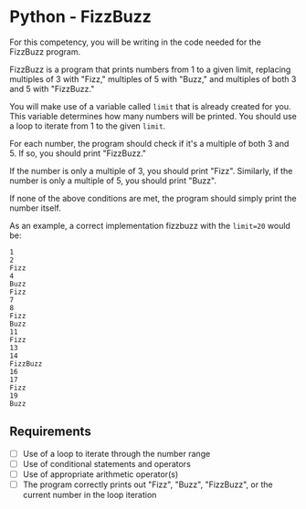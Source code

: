# Python - FizzBuzz

For this competency, you will be writing in the code needed for the FizzBuzz program. 

FizzBuzz is a program that prints numbers from 1 to a given limit, replacing multiples of 3 with "Fizz," multiples of 5 with "Buzz," and multiples of both 3 and 5 with "FizzBuzz."

You will make use of a variable called `limit` that is already created for you. This variable determines how many numbers will be printed. You should use a loop to iterate from 1 to the given `limit`.

For each number, the program should check if it's a multiple of both 3 and 5. If so, you should print "FizzBuzz."

If the number is only a multiple of 3, you should print "Fizz". Similarly, if the number is only a multiple of 5, you should print "Buzz".

If none of the above conditions are met, the program should simply print the number itself.

As an example, a correct implementation fizzbuzz with the `limit=20` would be:

```
1
2
Fizz
4
Buzz
Fizz
7
8
Fizz
Buzz
11
Fizz
13
14
FizzBuzz
16
17
Fizz
19
Buzz
```

## Requirements

- [ ] Use of a loop to iterate through the number range
- [ ] Use of conditional statements and operators
- [ ] Use of appropriate arithmetic operator(s)
- [ ] The program correctly prints out "Fizz", "Buzz", "FizzBuzz", or the current number in the loop iteration